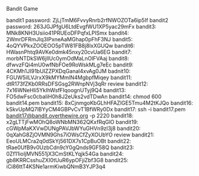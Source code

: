 Bandit Game

bandit1 password: ZjLjTmM6FvvyRnrb2rfNWOZOTa6ip5If
bandit2 password: 263JGJPfgU6LtdEvgfWU1XP5yac29mFx
bandit3: MNk8KNH3Usiio41PRUEoDFPqfxLPlSmx
bandit4: 2WmrDFRmJIq3IPxneAaMGhap0pFhF3NJ
bandit5: 4oQYVPkxZOOEOO5pTW81FB8j8lxXGUQw
bandit6: HWasnPhtq9AVKe0dmk45nxy20cvUa6EG
bandit7: morbNTDkSW6jIlUc0ymOdMaLnOlFVAaj
bandit8: dfwvzFQi4mU0wfNbFOe9RoWskMLg7eEc
bandit9: 4CKMh1JI91bUIZZPXDqGanal4xvAg0JM
badnit10: FGUW5ilLVJrxX9kMYMmlN4MgbpfMiqey
bandit11: dtR173fZKb0RRsDFSGsg2RWnpNVj3qRr review
bandit12: 7x16WNeHIi5YkIhWsfFIqoognUTyj9Q4
bandit13: FO5dwFsc0cbaIiH0h8J2eUks2vdTDwAn
bandit14: chmod 600 bandit14.pem
bandit15: 8xCjnmgoKbGLhHFAZlGE5Tmu4M2tKJQo
bandit16: kSkvUpMQ7lBYyCM4GBPvCvT1BfWRy0Dx
bandit17: ssh -i bandit17.pem bandit17@bandit.overthewire.org -p 2220
bandit18: x2gLTTjFwMOhQ8oWNbMN362QKxfRqGlO
bandit19: cGWpMaKXVwDUNgPAVJbWYuGHVn9zl3j8
bandit20: 0qXahG8ZjOVMN9Ghs7iOWsCfZyXOUbYO review
bandit21: EeoULMCra2q0dSkYj561DX7s1CpBuOBt
bandit22: tRae0UfB9v0UzbCdn9cY0gQnds9GF58Q
bandit23: 0Zf11ioIjMVN551jX3CmStKLYqjk54Ga
bandit24: gb8KRRCsshuZXI0tUuR6ypOFjiZbf3G8
bandit25: iCi86ttT4KSNe1armKiwbQNmB3YJP3q4
